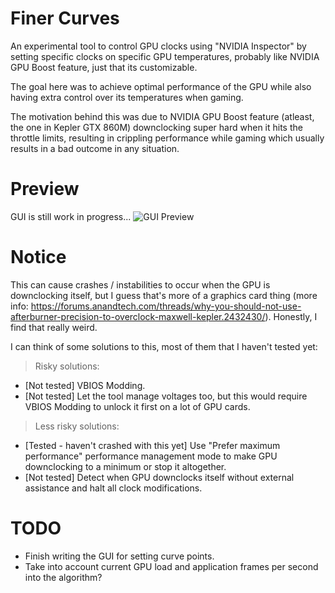 # Finer Curves
 
An experimental tool to control GPU clocks using "NVIDIA Inspector" by setting specific clocks on specific GPU temperatures, probably like NVIDIA GPU Boost feature, just that its customizable.   

The goal here was to achieve optimal performance of the GPU while also having extra control over its temperatures when gaming.   

The motivation behind this was due to NVIDIA GPU Boost feature (atleast, the one in Kepler GTX 860M) downclocking super hard when it hits the throttle limits, resulting in crippling performance while gaming which usually results in a bad outcome in any situation.   

# Preview

GUI is still work in progress...
![GUI Preview](../Media/Media/GUI_Preview.png)

# Notice

This can cause crashes / instabilities to occur when the GPU is downclocking itself, but I guess that's more of a graphics card thing (more info: https://forums.anandtech.com/threads/why-you-should-not-use-afterburner-precision-to-overclock-maxwell-kepler.2432430/). Honestly, I find that really weird.   

I can think of some solutions to this, most of them that I haven't tested yet:
> Risky solutions:
- [Not tested] VBIOS Modding.
- [Not tested] Let the tool manage voltages too, but this would require VBIOS Modding to unlock it first on a lot of GPU cards.
> Less risky solutions:
- [Tested - haven't crashed with this yet] Use "Prefer maximum performance" performance management mode to make GPU downclocking to a minimum or stop it altogether. 
- [Not tested] Detect when GPU downclocks itself without external assistance and halt all clock modifications.

# TODO

- Finish writing the GUI for setting curve points.
- Take into account current GPU load and application frames per second into the algorithm?
